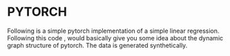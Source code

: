 # PYTORCH

Following is a simple pytorch implementation of a simple linear regression. Following this code , would basically give you some idea about the dynamic graph structure of pytorch. The data is generated synthetically. 
